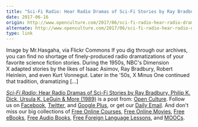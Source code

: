 ```yaml
---
title: "Sci-Fi Radio: Hear Radio Dramas of Sci-Fi Stories by Ray Bradbury, Philip K. Dick, Ursula K. LeGuin & More (1989)"
date: 2017-06-16
origin: http://www.openculture.com/2017/06/sci-fi-radio-hear-radio-dramas-of-sci-fi-stories-by-ray-bradbury-philip-k-dick-ursula-k-leguin-more-1989.html
alternate: http://www.openculture.com/2017/06/sci-fi-radio-hear-radio-dramas-of-sci-fi-stories-by-ray-bradbury-philip-k-dick-ursula-k-leguin-more-1989.html
type: link
---
```


<p>Image by Mr.Hasgaha, via Flickr Commons If you dig through our archives, you can find no shortage of finely-produced radio dramatizations of your favorite science fiction stories. During the 1950s, NBC's Dimension X adapted stories by the likes of Isaac Asimov, Ray Bradbury, Robert Heinlein, and even Kurt Vonnegut. Later in the '50s, X Minus One continued that tradition, dramatizing […]<br>
</p>
<p><a rel="nofollow" href="http://www.openculture.com/2017/06/sci-fi-radio-hear-radio-dramas-of-sci-fi-stories-by-ray-bradbury-philip-k-dick-ursula-k-leguin-more-1989.html"><i>Sci-Fi Radio</i>: Hear Radio Dramas of Sci-Fi Stories by Ray Bradbury, Philip K. Dick, Ursula K. LeGuin &amp; More (1989)</a> is a post from: <a href="http://www.openculture.com">Open Culture</a>. Follow us on <a href="https://www.facebook.com/openculture">Facebook</a>, <a href="https://twitter.com/#!/openculture">Twitter</a>, and <a href="https://plus.google.com/108579751001953501160/posts">Google Plus</a>, or get our <a href="http://www.openculture.com/dailyemail">Daily Email</a>. And don't miss our big collections of <a href="http://www.openculture.com/freeonlinecourses">Free Online Courses</a>, <a href="http://www.openculture.com/freemoviesonline">Free Online Movies</a>, <a href="http://www.openculture.com/free_ebooks">Free eBooks</a>, <a href="http://www.openculture.com/freeaudiobooks">Free Audio Books</a>, <a href="http://www.openculture.com/freelanguagelessons">Free Foreign Language Lessons</a>, and <a href="http://www.openculture.com/free_certificate_courses">MOOCs</a>.</p>
